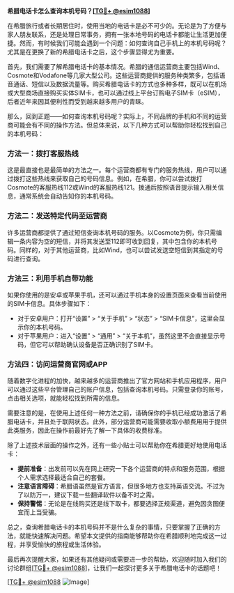 **希腊电话卡怎么查询本机号码？[[TG💪+ @esim1088](https://t.me/s/esim1088)]**

在希腊旅行或者长期居住时，使用当地的电话卡是必不可少的。无论是为了方便与家人朋友联系，还是处理日常事务，拥有一张本地号码的电话卡都能让生活更加便捷。然而，有时候我们可能会遇到一个问题：如何查询自己手机上的本机号码呢？尤其是在更换了新的希腊电话卡之后，这个步骤显得尤为重要。

首先，我们需要了解希腊电话卡的基本情况。希腊的通信运营商主要包括Wind、Cosmote和Vodafone等几家大型公司。这些运营商提供的服务种类繁多，包括语音通话、短信以及数据流量等。购买希腊电话卡的方式也多种多样，既可以在机场或大型商场直接购买实体SIM卡，也可以通过线上平台订购电子SIM卡（eSIM），后者近年来因其便利性而受到越来越多用户的青睐。

那么，回到正题——如何查询本机号码呢？实际上，不同品牌的手机和不同的运营商可能会有不同的操作方法。但总体来说，以下几种方式可以帮助你轻松找到自己的本机号码：

### 方法一：拨打客服热线
这是最直接也是最简单的方法之一。每个运营商都有专门的服务热线，用户可以通过拨打这些热线来获取自己的号码信息。例如，在希腊，你可以尝试拨打Cosmote的客服热线112或Wind的客服热线121。拨通后按照语音提示输入相关信息，通常系统会自动告知你的本机号码。

### 方法二：发送特定代码至运营商
许多运营商都提供了通过短信查询本机号码的服务。以Cosmote为例，你只需编辑一条内容为空的短信，并将其发送至112即可收到回复，其中包含你的本机号码。同样的，对于其他运营商，比如Wind，也可以尝试发送空短信到其指定的号码进行查询。

### 方法三：利用手机自带功能
如果你使用的是安卓或苹果手机，还可以通过手机本身的设置页面来查看当前使用的SIM卡信息。具体步骤如下：
- 对于安卓用户：打开“设置” > “关于手机” > “状态” > “SIM卡信息”，这里会显示你的本机号码。
- 对于苹果用户：进入“设置” > “通用” > “关于本机”，虽然这里不会直接显示号码，但它可以帮助确认设备是否正确识别了SIM卡。

### 方法四：访问运营商官网或APP
随着数字化进程的加快，越来越多的运营商推出了官方网站和手机应用程序，用户可以通过这些平台管理自己的账户信息，包括查询本机号码。只需登录你的账号，点击相关选项，就能轻松找到所需的信息。

需要注意的是，在使用上述任何一种方法之前，请确保你的手机已经成功激活了希腊电话卡，并且处于联网状态。此外，部分运营商可能需要收取小额费用用于提供此类服务，因此在操作前最好先了解一下具体的收费标准。

除了上述技术层面的操作之外，还有一些小贴士可以帮助你在希腊更好地使用电话卡：
- **提前准备**：出发前可以先在网上研究一下各个运营商的特点和服务范围，根据个人需求选择最适合自己的套餐。
- **注意语言障碍**：希腊语虽然是官方语言，但很多地方也支持英语交流。不过为了以防万一，建议下载一些翻译软件以备不时之需。
- **保持警惕**：无论是在线购买还是线下取卡，都要选择正规渠道，避免因贪图便宜而上当受骗。

总之，查询希腊电话卡的本机号码并不是什么复杂的事情，只要掌握了正确的方法，就能快速解决问题。希望本文提供的指南能够帮助你在希腊顺利地完成这一过程，并享受愉快的旅程或生活体验。

最后再次提醒大家，如果还有其他疑问或需要进一步的帮助，欢迎随时加入我们的讨论群组[[TG💪+ @esim1088](https://t.me/s/esim1088)]，让我们一起探讨更多关于希腊电话卡的话题吧！

[[TG💪+ @esim1088](https://t.me/s/esim1088) ![Image](https://i.postimg.cc/4NQfJmqS/Snipaste-2025-05-13-00-14-12.png)]